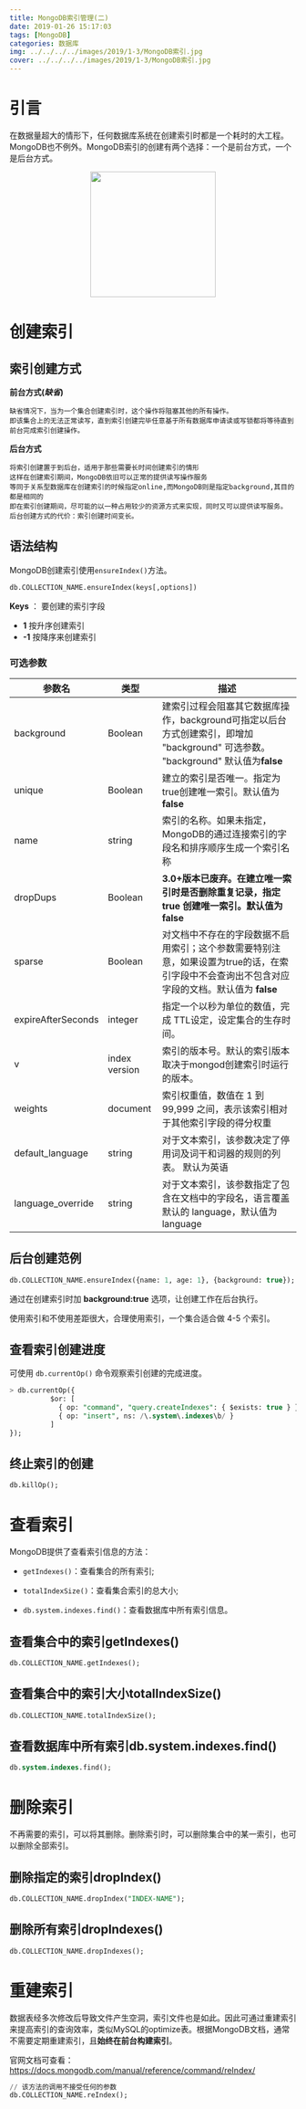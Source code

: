 ```yaml
---
title: MongoDB索引管理(二)
date: 2019-01-26 15:17:03
tags: [MongoDB]
categories: 数据库
img: ../../../../images/2019/1-3/MongoDB索引.jpg
cover: ../../../../images/2019/1-3/MongoDB索引.jpg
---
```


# 引言

在数据量超大的情形下，任何数据库系统在创建索引时都是一个耗时的大工程。MongoDB也不例外。MongoDB索引的创建有两个选择：一个是前台方式，一个是后台方式。<div align=center><img width="220" height="220" src="../../../../images/2019/1-3/MongoDB索引.jpg" algin="center"/></div><!-- more -->

# 创建索引

## 索引创建方式

**前台方式(*缺省*)**

```
缺省情况下，当为一个集合创建索引时，这个操作将阻塞其他的所有操作。
即该集合上的无法正常读写，直到索引创建完毕任意基于所有数据库申请读或写锁都将等待直到前台完成索引创建操作。
```

**后台方式**

```
将索引创建置于到后台，适用于那些需要长时间创建索引的情形
这样在创建索引期间，MongoDB依旧可以正常的提供读写操作服务
等同于关系型数据库在创建索引的时候指定online,而MongoDB则是指定background,其目的都是相同的
即在索引创建期间，尽可能的以一种占用较少的资源方式来实现，同时又可以提供读写服务。
后台创建方式的代价：索引创建时间变长。
```

## 语法结构

MongoDB创建索引使用`ensureIndex()`方法。

```sql
db.COLLECTION_NAME.ensureIndex(keys[,options])
```

**Keys** ： 要创建的索引字段

- **1** 按升序创建索引
- **-1** 按降序来创建索引

### 可选参数

| 参数名             | 类型          | 描述                                                         |
| ------------------ | ------------- | ------------------------------------------------------------ |
| background         | Boolean       | 建索引过程会阻塞其它数据库操作，background可指定以后台方式创建索引，即增加 "background"  可选参数。 "background" 默认值为**false** |
| unique             | Boolean       | 建立的索引是否唯一。指定为true创建唯一索引。默认值为 **false** |
| name               | string        | 索引的名称。如果未指定，MongoDB的通过连接索引的字段名和排序顺序生成一个索引名称 |
| dropDups           | Boolean       | **3.0+版本已废弃。**在建立唯一索引时是否删除重复记录，指定 true 创建唯一索引。默认值为**false** |
| sparse             | Boolean       | 对文档中不存在的字段数据不启用索引；这个参数需要特别注意，如果设置为true的话，在索引字段中不会查询出不包含对应字段的文档。默认值为 **false** |
| expireAfterSeconds | integer       | 指定一个以秒为单位的数值，完成 TTL设定，设定集合的生存时间。 |
| v                  | index version | 索引的版本号。默认的索引版本取决于mongod创建索引时运行的版本。 |
| weights            | document      | 索引权重值，数值在 1 到 99,999 之间，表示该索引相对于其他索引字段的得分权重 |
| default_language   | string        | 对于文本索引，该参数决定了停用词及词干和词器的规则的列表。 默认为英语 |
| language_override  | string        | 对于文本索引，该参数指定了包含在文档中的字段名，语言覆盖默认的 language，默认值为 language |

## 后台创建范例

```sql
db.COLLECTION_NAME.ensureIndex({name: 1, age: 1}, {background: true});
```

通过在创建索引时加 **background:true** 选项，让创建工作在后台执行。

使用索引和不使用差距很大，合理使用索引，一个集合适合做 4-5 个索引。

## 查看索引创建进度

可使用 `db.currentOp()` 命令观察索引创建的完成进度。

```sql
> db.currentOp({
          $or: [
            { op: "command", "query.createIndexes": { $exists: true } },
            { op: "insert", ns: /\.system\.indexes\b/ }
          ]
});
```

## 终止索引的创建

```sql
db.killOp();
```

# 查看索引

MongoDB提供了查看索引信息的方法：

- `getIndexes()`：查看集合的所有索引;

- `totalIndexSize()`：查看集合索引的总大小;

- `db.system.indexes.find()`：查看数据库中所有索引信息。

## 查看集合中的索引getIndexes()

```sql
db.COLLECTION_NAME.getIndexes();
```

## 查看集合中的索引大小totalIndexSize()

```sql
db.COLLECTION_NAME.totalIndexSize();
```

## 查看数据库中所有索引db.system.indexes.find()

```sql
db.system.indexes.find();
```

# 删除索引

不再需要的索引，可以将其删除。删除索引时，可以删除集合中的某一索引，也可以删除全部索引。

## 删除指定的索引dropIndex()

```sql
db.COLLECTION_NAME.dropIndex("INDEX-NAME");
```

## 删除所有索引dropIndexes()

```sql
db.COLLECTION_NAME.dropIndexes();
```

# 重建索引

数据表经多次修改后导致文件产生空洞，索引文件也是如此。因此可通过重建索引来提高索引的查询效率，类似MySQL的optimize表。根据MongoDB文档，通常不需要定期重建索引，且**始终在前台构建索引**。

官网文档可查看：<https://docs.mongodb.com/manual/reference/command/reIndex/>

```sql
// 该方法的调用不接受任何的参数
db.COLLECTION_NAME.reIndex();
```

